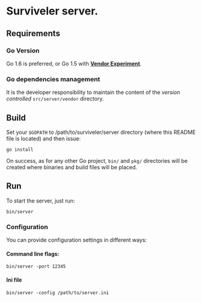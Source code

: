 # Surviveler server.

## Requirements

### Go Version

Go 1.6 is preferred, or Go 1.5 with [**Vendor Experiment**](https://medium.com/@freeformz/go-1-5-s-vendor-experiment-fd3e830f52c3#.ks6p4locq).

### Go dependencies management

It is the developer responsibility to maintain the content of the *version
controlled* `src/server/vendor` directory.

## Build

Set your `$GOPATH` to /path/to/surviveler/server directory (where this README
file is located) and then issue:

```
go install
```

On success, as for any other Go project, `bin/` and `pkg/` directories will be
created where binaries and build files will be placed.

## Run

To start the server, just run:

```
bin/server
```

### Configuration

You can provide configuration settings in different ways:

#### Command line flags:

```
bin/server -port 12345
```

#### Ini file

```
bin/server -config /path/to/server.ini
```
